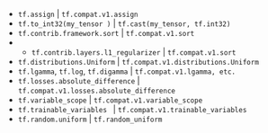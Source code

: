 
- ```tf.assign``` | ```tf.compat.v1.assign```
- ```tf.to_int32(my_tensor )``` |  ```tf.cast(my_tensor, tf.int32)```   
- ```tf.contrib.framework.sort``` | ```tf.compat.v1.sort```
- - ```tf.contrib.layers.l1_regularizer``` | ```tf.compat.v1.sort```
- ```tf.distributions.Uniform```  | ```tf.compat.v1.distributions.Uniform```
- ```tf.lgamma```, ```tf.log```, ```tf.digamma``` | ```tf.compat.v1.lgamma, etc.```
- ```tf.losses.absolute_difference``` | ```tf.compat.v1.losses.absolute_difference```
- ```tf.variable_scope``` | ```tf.compat.v1.variable_scope```
- ```tf.trainable_variables ``` | ```tf.compat.v1.trainable_variables ```
- ```tf.random.uniform``` | ```tf.random_uniform```
